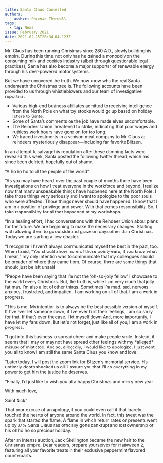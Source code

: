 ```yaml
---
title: Santa Claus Cancelled
authors:
  - author: Phoenix Thorwall
tags:
  - tag: News
issue: February 2021
date: 2021-02-25T20:34:04.123Z
---
```

Mr. Claus has been running Christmas since 280 A.D., slowly building his empire. During this time, not only has he gained a monopoly on the consuming milk and cookies industry (albeit through questionable legal practices), Santa has also become a major supporter of renewable energy through his deer-powered motor systems.

But we have uncovered the truth. We now know who the real Santa underneath the Christmas tree is. The following accounts have been provided to us through whistleblowers and our team of investigative reporters:

* Various high-end business affiliates admitted to receiving intelligence from the North Pole on what toy stocks would go up based on holiday letters to Santa.
* Some of Santa’s comments on the job have made elves uncomfortable.
* The Reindeer Union threatened to strike, indicating that poor wages and ruthless work hours have gone on for too long. 
* We traced investments in a venison meat company to Mr. Claus as reindeers mysteriously disappear—including fan favorite Blitzen.

In an attempt to salvage his reputation after these damning facts were revealed this week, Santa posted the following twitter thread, which has since been deleted, hopefully out of shame.

“A ho ho ho to all the people of the world”

“As you may have heard, over the past couple of months there have been investigations on how I treat everyone in the workforce and beyond. I realize now that many unspeakable things have happened here at the North Pole. I take those things very seriously and I want to apologize to the poor souls who were affected. Those things never should have happened. I know that I am in a position of privilege and power. With that comes responsibility. So, I take responsibility for all that happened at my workshops. 

“In a healing effort, I had conversations with the Reindeer Union about plans for the future. We are beginning to make the necessary changes. Starting with allowing them to go outside and graze on days other than Christmas. Today we are starting a new chapter.

“I recognize I haven’t always communicated myself the best in the past, too. When I said, “You should show more of those pointy ears, if you know what I mean,” my only intention was to communicate that my colleagues should be prouder of where they came from. Of course, there are some things that should just be left unsaid

“People have been saying that I’m not the “oh-so-jolly fellow” I showcase to the world every Christmas. But, the truth is, while I am very much that jolly fat man, I’m also a lot of other things. Sometimes I’m mad, sad, nervous, anxious, frustrated, and impatient. I am working on all of that. I am a work in progress. 

“This is me. My intention is to always be the best possible version of myself. If I’ve ever let someone down, if I’ve ever hurt their feelings, I am so sorry for that. If that’s ever the case. I let myself down And, more importantly, I have let my fans down. But let's not forget, just like all of you, I am a work in progress.

“I got into this business to spread cheer and make people smile. Instead, it seems that I may or may not have spread other feelings with my \*alleged\* misuse of mistletoe. And so, allegedly, I would like to apologize. I just want you all to know I am still the same Santa Claus you know and love. 

“Later today, I will post the zoom link for Blitzen’s memorial service. His untimely death shocked us all. I assure you that I’ll do everything in my power to get him the justice he deserves.

“Finally, I’d just like to wish you all a happy Christmas and merry new year

With much love,

Saint Nick”

That poor excuse of an apology, if you could even call it that, barely touched the hearts of anyone around the world. In fact, this tweet was the spark that started the flame. A flame in which return rates on presents went up by 87% Santa Claus has officially gone bankrupt and lost ownership of his oh ho ho so precious holiday. 

After an intense auction, Jack Skellington became the new heir to the Christmas empire. Dear readers, prepare yourselves for Halloween 2, featuring all your favorite treats in their exclusive peppermint flavored counterparts.